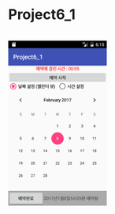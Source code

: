 # Project6_1
<br>
<img src=https://github.com/LeeSangwonsunge/Project6_1/blob/master/app/pics/Screenshot_1480659351.png width=200>
<br>
<br>
<img2 scr=https://github.com/LeeSangwonsunge/Project6_1/blob/master/app/pics/Screenshot_1480659366.png width=200>
<br>
